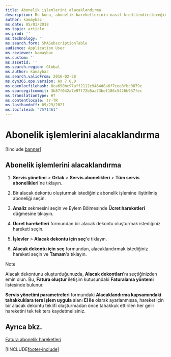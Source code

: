 ```yaml
---
title: Abonelik işlemlerini alacaklandırma
description: Bu konu, abonelik hareketlerinin nasıl kredilendirileceğini gösterir.
author: kamaybac
ms.date: 05/01/2018
ms.topic: article
ms.prod: ''
ms.technology: ''
ms.search.form: SMASubscriptionTable
audience: Application User
ms.reviewer: kamaybac
ms.custom: ''
ms.assetid: ''
ms.search.region: Global
ms.author: kamaybac
ms.search.validFrom: 2016-02-28
ms.dyn365.ops.version: AX 7.0.0
ms.openlocfilehash: 8ca690bc97aff2112c9464d8a6f7cee8fbc0879c
ms.sourcegitcommit: 3b87f042a7e97f72b5aa73bef186c5426b937fec
ms.translationtype: HT
ms.contentlocale: tr-TR
ms.lasthandoff: 09/29/2021
ms.locfileid: "7571461"
---
```

# <a name="credit-subscription-transactions"></a>Abonelik işlemlerini alacaklandırma 

[!include [banner](../includes/banner.md)]


## <a name="credit-subscription-transactions"></a>Abonelik işlemlerini alacaklandırma

1.  **Servis yönetimi** \> **Ortak** \> **Servis abonelikleri** \> **Tüm servis abonelikleri**'ne tıklayın.

2.  Bir alacak dekontu oluşturmak istediğiniz abonelik işlemine iliştirilmiş aboneliği seçin.

3.  **Analiz** sekmesini seçin ve Eylem Bölmesinde **Ücret hareketleri** düğmesine tıklayın.

4.  **Ücret hareketleri** formundan bir alacak dekontu oluşturmak istediğiniz hareketi seçin.

5.  **İşlevler** \> **Alacak dekontu için seç**'e tıklayın.

6.  **Alacak dekontu için seç** formundan, alacaklandırmak istediğiniz hareketi seçin ve **Tamam**'a tıklayın.


> [!NOTE]
> <P>Alacak dekontunu oluşturduğunuzda, <STRONG>Alacak dekontları</STRONG>'nı seçtiğinizden emin olun. Bu, <STRONG>Fatura oluştur</STRONG> iletişim kutusundaki <STRONG>Faturalama yöntemi</STRONG> listesinde bulunur.</P>

**Servis yönetimi parametreleri** formundaki **Alacaklandırma kapsamındaki tahakkuklara ters işlem uygula** alanı **El ile** olarak ayarlanmışsa, hareket için bir alacak dekontu teklifi oluşturmadan önce tahakkuk ettirilen her gelir hareketini tek tek ters kaydetmelisiniz.

## <a name="see-also"></a>Ayrıca bkz.

[Fatura abonelik hareketleri](invoice-subscription-transactions.md)


 


[!INCLUDE[footer-include](../../includes/footer-banner.md)]